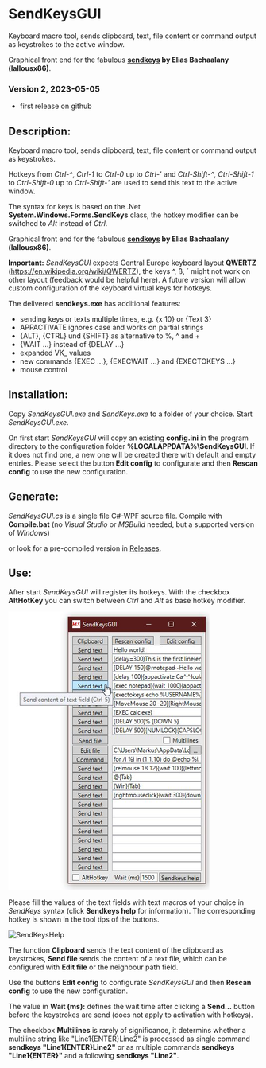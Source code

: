 # SendKeysGUI
Keyboard macro tool, sends clipboard, text, file content or command output as keystrokes to the active window.

Graphical front end for the fabulous **[sendkeys](https://github.com/lallousx86/SendKeys) by Elias Bachaalany (lallousx86)**.

### Version 2, 2023-05-05
- first release on github

## Description:
Keyboard macro tool, sends clipboard, text, file content or command output as keystrokes.

Hotkeys from *Ctrl-^*, *Ctrl-1* to *Ctrl-0* up to *Ctrl-'* and *Ctrl-Shift-^*, *Ctrl-Shift-1* to *Ctrl-Shift-0* up to *Ctrl-Shift-'* are used to send this text to the active window.

The syntax for keys is based on the .Net **System.Windows.Forms.SendKeys** class, the hotkey modifier can be switched to *Alt* instead of *Ctrl*. 

Graphical front end for the fabulous **[sendkeys](https://github.com/lallousx86/SendKeys) by Elias Bachaalany (lallousx86)**.

**Important:** *SendKeysGUI* expects Central Europe keyboard layout **QWERTZ** (https://en.wikipedia.org/wiki/QWERTZ), the keys ^, ß, ´ might not work on other layout (feedback would be helpful here). A future version will allow custom configuration of the keyboard virtual keys for hotkeys.

The delivered **sendkeys.exe** has additional features:
- sending keys or texts multiple times, e.g. {x 10} or {Text 3}
- APPACTIVATE ignores case and works on partial strings
- {ALT}, {CTRL} und {SHIFT} as alternative to %, ^ and +
- {WAIT ...} instead of {DELAY ...}
- expanded VK_ values
- new commands {EXEC ...}, {EXECWAIT ...} and {EXECTOKEYS ...} 
- mouse control

## Installation:
Copy *SendKeysGUI.exe* and *SendKeys.exe* to a folder of your choice. Start *SendKeysGUI.exe*.

On first start *SendKeysGUI* will copy an existing **config.ini** in the program directory to the configuration folder **%LOCALAPPDATA%\SendKeysGUI**.
If it does not find one, a new one will be created there with default and empty entries.
Please select the button **Edit config** to configurate and then **Rescan config** to use the new configuration.

## Generate:
*SendKeysGUI.cs* is a single file C#-WPF source file. Compile with **Compile.bat** (no *Visual Studio* or *MSBuild* needed, but a supported version of *Windows*)

or look for a pre-compiled version in [Releases](https://github.com/MScholtes/SendKeysGUI/Releases).

## Use:
After start *SendKeysGUI* will register its hotkeys. With the checkbox **AltHotKey** you can switch between *Ctrl* and *Alt* as base hotkey modifier.

![SendKeysGUI](SendKeysGUI.jpg)

Please fill the values of the text fields with text macros of your choice in *SendKeys* syntax (click **Sendkeys help** for information).
The corresponding hotkey is shown in the tool tips of the buttons.

![SendKeysHelp]('SendKeysHelp.jpg')

The function **Clipboard** sends the text content of the clipboard as keystrokes, **Send file** sends the content of a text file, which can be configured with **Edit file** or the neighbour path field.

Use the buttons **Edit config** to configurate *SendKeysGUI* and then **Rescan config** to use the new configuration.

The value in **Wait (ms):** defines the wait time after clicking a **Send...** button before the keystrokes are send (does not apply to activation with hotkeys).

The checkbox **Multilines** is rarely of significance, it determins whether a multiline string like "Line1{ENTER}Line2" is processed as single command **sendkeys "Line1{ENTER}Line2"** or as multiple commands **sendkeys "Line1{ENTER}"** and a following **sendkeys "Line2"**.
